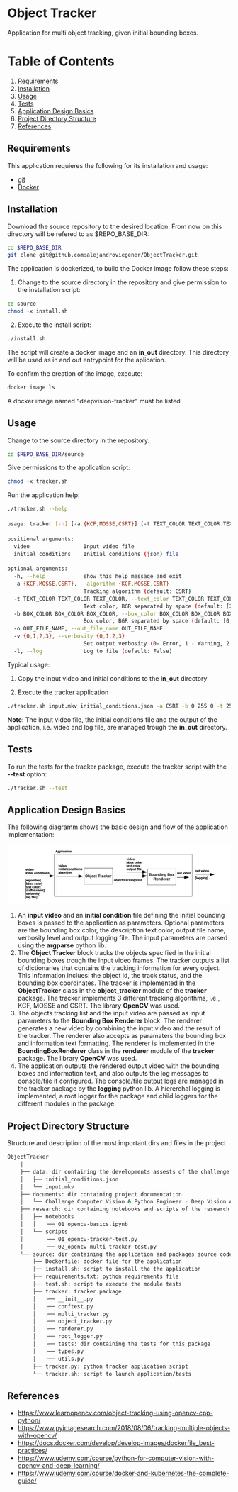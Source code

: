 # Object Tracker

Application for multi object tracking, given initial bounding boxes.


# Table of Contents
1. [Requirements](#requirements)
2. [Installation](#installation)
3. [Usage](#usage)
4. [Tests](#tests)
5. [Application Design Basics](#design)
6. [Project Directory Structure](#structure)
7. [References](#reference)

## Requirements  <a name="requirements"></a>

This application requieres the following for its installation and usage:

* [git][git] 
* [Docker][docker]


[git]: https://git-scm.com/
[docker]: https://www.docker.com/   

## Installation <a name="installation"></a>

Download the source repository to the desired location. From now on this directory will be refered to as $REPO_BASE_DIR: 

```bash
cd $REPO_BASE_DIR
git clone git@github.com:alejandroviegener/ObjectTracker.git
```

The application is dockerized, to build the Docker image follow these steps:

1) Change to the source directory in the repository and give permission to the installation script:

```bash
cd source
chmod +x install.sh
```

2) Execute the install script:

```bash
./install.sh
```

The script will create a docker image and an **in_out** directory. This directory will be used as in and out entrypoint for the aplication. 

To confirm the creation of the image, execute:

```bash
docker image ls
```

A docker image named "deepvision-tracker" must be listed

## Usage <a name="usage"></a>

Change to the source directory in the repository:

```bash
cd $REPO_BASE_DIR/source
```

Give permissions to the application script:

```bash
chmod +x tracker.sh
```

Run the application help:

```bash
./tracker.sh --help

usage: tracker [-h] [-a {KCF,MOSSE,CSRT}] [-t TEXT_COLOR TEXT_COLOR TEXT_COLOR] [-b BOX_COLOR BOX_COLOR BOX_COLOR] [-o OUT_FILE_NAME] [-v {0,1,2,3}] [-l] video initial_conditions

positional arguments:
  video                 Input video file
  initial_conditions    Initial conditions (json) file

optional arguments:
  -h, --help            show this help message and exit
  -a {KCF,MOSSE,CSRT}, --algorithm {KCF,MOSSE,CSRT}
                        Tracking algorithm (default: CSRT)
  -t TEXT_COLOR TEXT_COLOR TEXT_COLOR, --text_color TEXT_COLOR TEXT_COLOR TEXT_COLOR
                        Text color, BGR separated by space (default: [255, 255, 255])
  -b BOX_COLOR BOX_COLOR BOX_COLOR, --box_color BOX_COLOR BOX_COLOR BOX_COLOR
                        Box color, BGR separated by space (default: [0, 255, 0])
  -o OUT_FILE_NAME, --out_file_name OUT_FILE_NAME
  -v {0,1,2,3}, --verbosity {0,1,2,3}
                        Set output verbosity (0- Error, 1 - Warning, 2 - Info, 3 - Debug) (default: 2)
  -l, --log             Log to file (default: False)
```

Typical usage:

1) Copy the input video and initial conditions to the **in_out** directory

2) Execute the tracker application

```bash
./tracker.sh input.mkv initial_conditions.json -a CSRT -b 0 255 0 -t 255 255 255 -o output -v 3 --log
```

**Note**: The input video file, the initial conditions file and the output of the application, i.e. video and log file, are managed trough the **in_out** directory.

## Tests <a name="tests"></a>

To run the tests for the tracker package, execute the tracker script with the **--test** option:

```bash
./tracker.sh --test
```

## Application Design Basics <a name="design"></a>

The following diagramm shows the basic design and flow of the application implementation:

![Application Workflow](./img/app-diagramm.jpg)


1) An **input video** and an **initial condition** file defining the initial bounding boxes is passed to the application as parameters. Optional parameters are the bounding box color, the description text color, output file name, verbosity level and output logging file. The input parameters are parsed using the **argparse** python lib. 
2) The **Object Tracker** block tracks the objects specified in the initial bounding boxes trough the input video frames. The tracker outputs a list of dictionaries that contains the tracking information for every object. This information inclues: the object id, the track status, and the bounding box coordinates. The tracker is implemented in the **ObjectTracker** class in the **object_tracker** module of the **tracker** package. The tracker implements 3 different tracking algorithms, i.e., KCF, MOSSE and CSRT. The library **OpenCV** was used.
3) The objects tracking list and the input video are passed as input parameters to the **Bounding Box Renderer** block. The renderer generates a new video by combining the input video and the result of the tracker. The renderer also accepts as paramaters the bounding box and information text formatting. The renderer is implemented in the **BoundingBoxRenderer** class in the **renderer** module of the **tracker** package. The library **OpenCV** was used.
4) The application outputs the rendered output video with the bounding boxes and information text, and also outputs the log messages to console/file if configured. The console/file output logs are managed in the tracker package by the **logging** python lib. A hiererchal logging is implemented, a root logger for the package and child loggers for the different modules in the package. 


## Project Directory Structure <a name="structure"></a>

Structure and description of the most important dirs and files in the project

```bash
ObjectTracker
    │
    ├── data: dir containing the developments assests of the challenge
    │   ├── initial_conditions.json
    │   └── input.mkv
    ├── documents: dir containing project documentation
    │   └── Challenge Computer Vision & Python Engineer - Deep Vision AI.pdf
    ├── research: dir containing notebooks and scripts of the research stage of the project
    │   ├── notebooks
    │   │   └── 01_opencv-basics.ipynb
    │   └── scripts
    │       ├── 01_opencv-tracker-test.py
    │       └── 02_opencv-multi-tracker-test.py
    └── source: dir containing the application and packages source code
        ├── Dockerfile: docker file for the application
        ├── install.sh: script to install the the application
        ├── requirements.txt: python requirements file
        ├── test.sh: script to execute the module tests
        ├── tracker: tracker package
        │   ├── __init__.py
        │   ├── conftest.py
        │   ├── multi_tracker.py
        │   ├── object_tracker.py
        │   ├── renderer.py
        │   ├── root_logger.py
        │   ├── tests: dir containing the tests for this package
        │   ├── types.py
        │   └── utils.py
        ├── tracker.py: python tracker application script
        └── tracker.sh: script to launch application/tests

```

## References <a name="reference"></a>

* https://www.learnopencv.com/object-tracking-using-opencv-cpp-python/
* https://www.pyimagesearch.com/2018/08/06/tracking-multiple-objects-with-opencv/
* https://docs.docker.com/develop/develop-images/dockerfile_best-practices/
* https://www.udemy.com/course/python-for-computer-vision-with-opencv-and-deep-learning/
* https://www.udemy.com/course/docker-and-kubernetes-the-complete-guide/
  